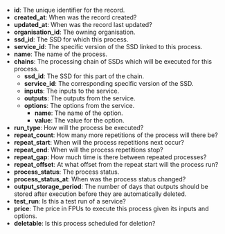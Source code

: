 * **id**: The unique identifier for the record.
* **created_at**: When was the record created?
* **updated_at**: When was the record last updated?
* **organisation_id**: The owning organisation.
* **ssd_id**: The SSD for which this process.
* **service_id**: The specific version of the SSD linked to this process.
* **name**: The name of the process.
* **chains**: The processing chain of SSDs which will be executed for this process.
    * **ssd_id**: The SSD for this part of the chain.
    * **service_id**: The corresponding specific version of the SSD.
    * **inputs**: The inputs to the service.
    * **outputs**: The outputs from the service.
    * **options**: The options from the service.
        * **name**: The name of the option.
        * **value**: The value for the option.
* **run_type**: How will the process be executed?
* **repeat_count**: How many more repetitions of the process will there be?
* **repeat_start**: When will the process repetitions next occur?
* **repeat_end**: When will the process repetitions stop?
* **repeat_gap**: How much time is there between repeated processes?
* **repeat_offset**: At what offset from the repeat start will the process run?
* **process_status**: The process status.
* **process_status_at**: When was the process status changed?
* **output_storage_period**: The number of days that outputs should be stored after execution before they are automatically deleted.
* **test_run**: Is this a test run of a service?
* **price**: The price in FPUs to execute this process given its inputs and options.
* **deletable**: Is this process scheduled for deletion?
